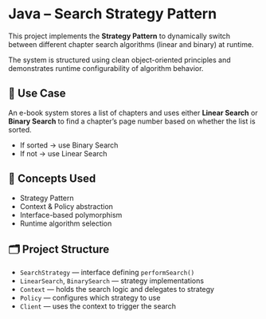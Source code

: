 # Java – Search Strategy Pattern

This project implements the **Strategy Pattern** to dynamically switch between different chapter search algorithms (linear and binary) at runtime.

The system is structured using clean object-oriented principles and demonstrates runtime configurability of algorithm behavior.

## 📌 Use Case

An e-book system stores a list of chapters and uses either **Linear Search** or **Binary Search** to find a chapter’s page number based on whether the list is sorted.

- If sorted → use Binary Search
- If not → use Linear Search

## 🧠 Concepts Used
- Strategy Pattern
- Context & Policy abstraction
- Interface-based polymorphism
- Runtime algorithm selection

## 🗂️ Project Structure
- `SearchStrategy` — interface defining `performSearch()`
- `LinearSearch`, `BinarySearch` — strategy implementations
- `Context` — holds the search logic and delegates to strategy
- `Policy` — configures which strategy to use
- `Client` — uses the context to trigger the search



